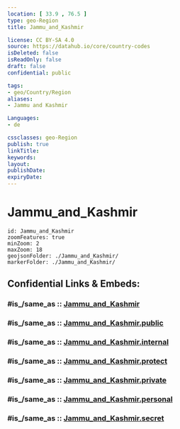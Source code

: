 ```yaml
---
location: [ 33.9 , 76.5 ] 
type: geo-Region
title: Jammu_and_Kashmir

license: CC BY-SA 4.0
source: https://datahub.io/core/country-codes
isDeleted: false
isReadOnly: false
draft: false
confidential: public

tags:
- geo/Country/Region
aliases:
- Jammu and Kashmir

Languages:
- de

cssclasses: geo-Region
publish: true
linkTitle: 
keywords: 
layout: 
publishDate: 
expiryDate: 
---
```


# Jammu_and_Kashmir

```leaflet
id: Jammu_and_Kashmir
zoomFeatures: true 
minZoom: 2 
maxZoom: 18
geojsonFolder: ./Jammu_and_Kashmir/
markerFolder: ./Jammu_and_Kashmir/
```


## Confidential Links & Embeds: 

### #is_/same_as :: [Jammu_and_Kashmir](/_Standards/Earth/Continent/Asia/Asia~South/India/States~India/Jammu_and_Kashmir.md) 

### #is_/same_as :: [Jammu_and_Kashmir.public](/_public/Earth/Continent/Asia/Asia~South/India/States~India/Jammu_and_Kashmir.public.md) 

### #is_/same_as :: [Jammu_and_Kashmir.internal](/_internal/Earth/Continent/Asia/Asia~South/India/States~India/Jammu_and_Kashmir.internal.md) 

### #is_/same_as :: [Jammu_and_Kashmir.protect](/_protect/Earth/Continent/Asia/Asia~South/India/States~India/Jammu_and_Kashmir.protect.md) 

### #is_/same_as :: [Jammu_and_Kashmir.private](/_private/Earth/Continent/Asia/Asia~South/India/States~India/Jammu_and_Kashmir.private.md) 

### #is_/same_as :: [Jammu_and_Kashmir.personal](/_personal/Earth/Continent/Asia/Asia~South/India/States~India/Jammu_and_Kashmir.personal.md) 

### #is_/same_as :: [Jammu_and_Kashmir.secret](/_secret/Earth/Continent/Asia/Asia~South/India/States~India/Jammu_and_Kashmir.secret.md)

